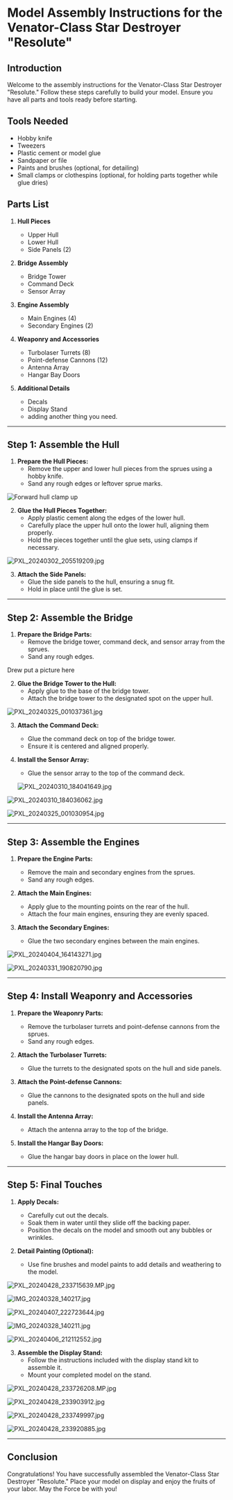 # Model Assembly Instructions for the Venator-Class Star Destroyer "Resolute"

## Introduction

Welcome to the assembly instructions for the Venator-Class Star Destroyer "Resolute." Follow these steps carefully to build your model. Ensure you have all parts and tools ready before starting.

## Tools Needed
- Hobby knife
- Tweezers
- Plastic cement or model glue
- Sandpaper or file
- Paints and brushes (optional, for detailing)
- Small clamps or clothespins (optional, for holding parts together while glue dries)

## Parts List
1. **Hull Pieces**
   - Upper Hull
   - Lower Hull
   - Side Panels (2)

2. **Bridge Assembly**
   - Bridge Tower
   - Command Deck
   - Sensor Array

3. **Engine Assembly**
   - Main Engines (4)
   - Secondary Engines (2)

4. **Weaponry and Accessories**
   - Turbolaser Turrets (8)
   - Point-defense Cannons (12)
   - Antenna Array
   - Hangar Bay Doors

5. **Additional Details**
   - Decals
   - Display Stand
   - adding another thing you need.  

---

## Step 1: Assemble the Hull

1. **Prepare the Hull Pieces:**
   - Remove the upper and lower hull pieces from the sprues using a hobby knife.
   - Sand any rough edges or leftover sprue marks.

![Forward hull clamp up](https://github.com/driter7958/Venator-Class-Star-Destroyer-Resolute/assets/169092499/055886c8-fde1-474b-8f5e-7ebe1ad9f281)


2. **Glue the Hull Pieces Together:**
   - Apply plastic cement along the edges of the lower hull.
   - Carefully place the upper hull onto the lower hull, aligning them properly.
   - Hold the pieces together until the glue sets, using clamps if necessary.

![PXL_20240302_205519209.jpg](https://github.com/driter7958/Venator-Class-Star-Destroyer-Resolute/assets/169092499/98bc1b02-c99b-4370-96a0-a3214c94a2b8)


3. **Attach the Side Panels:**
   - Glue the side panels to the hull, ensuring a snug fit.
   - Hold in place until the glue is set.

---

## Step 2: Assemble the Bridge

1. **Prepare the Bridge Parts:**
   - Remove the bridge tower, command deck, and sensor array from the sprues.
   - Sand any rough edges.

Drew put a picture here  

2. **Glue the Bridge Tower to the Hull:**
   - Apply glue to the base of the bridge tower.
   - Attach the bridge tower to the designated spot on the upper hull.

![PXL_20240325_001037361.jpg](https://github.com/driter7958/Venator-Class-Star-Destroyer-Resolute/assets/169092499/7d7e04d5-7a62-49d9-a63f-bcb45a146a75)

3. **Attach the Command Deck:**
   - Glue the command deck on top of the bridge tower.
   - Ensure it is centered and aligned properly.

4. **Install the Sensor Array:**
   - Glue the sensor array to the top of the command deck.


   ![PXL_20240310_184041649.jpg](https://github.com/driter7958/Venator-Class-Star-Destroyer-Resolute/assets/169092499/799df54d-1cce-4352-9876-b93d4e1c0924)

![PXL_20240310_184036062.jpg](https://github.com/driter7958/Venator-Class-Star-Destroyer-Resolute/assets/169092499/84712b19-68a8-436c-ace0-6b2d33339e35)



![PXL_20240325_001030954.jpg](https://github.com/driter7958/Venator-Class-Star-Destroyer-Resolute/assets/169092499/af8b7f3a-a264-4209-94b4-c0441de66617)



---

## Step 3: Assemble the Engines

1. **Prepare the Engine Parts:**
   - Remove the main and secondary engines from the sprues.
   - Sand any rough edges.

2. **Attach the Main Engines:**
   - Apply glue to the mounting points on the rear of the hull.
   - Attach the four main engines, ensuring they are evenly spaced.

3. **Attach the Secondary Engines:**
   - Glue the two secondary engines between the main engines.

![PXL_20240404_164143271.jpg](https://github.com/driter7958/Venator-Class-Star-Destroyer-Resolute/assets/169092499/da9fdcd0-bd00-4975-9181-87fb397913b2)

![PXL_20240331_190820790.jpg](https://github.com/driter7958/Venator-Class-Star-Destroyer-Resolute/assets/169092499/0ee07df1-c4de-46a0-9c34-5e62beffac44)


---

## Step 4: Install Weaponry and Accessories

1. **Prepare the Weaponry Parts:**
   - Remove the turbolaser turrets and point-defense cannons from the sprues.
   - Sand any rough edges.

2. **Attach the Turbolaser Turrets:**
   - Glue the turrets to the designated spots on the hull and side panels.

3. **Attach the Point-defense Cannons:**
   - Glue the cannons to the designated spots on the hull and side panels.

4. **Install the Antenna Array:**
   - Attach the antenna array to the top of the bridge.

5. **Install the Hangar Bay Doors:**
   - Glue the hangar bay doors in place on the lower hull.

---

## Step 5: Final Touches

1. **Apply Decals:**
   - Carefully cut out the decals.
   - Soak them in water until they slide off the backing paper.
   - Position the decals on the model and smooth out any bubbles or wrinkles.

2. **Detail Painting (Optional):**
   - Use fine brushes and model paints to add details and weathering to the model.


![PXL_20240428_233715639.MP.jpg](https://github.com/driter7958/Venator-Class-Star-Destroyer-Resolute/assets/169092499/91e5037f-f39d-441e-afda-d3a5eab4685b)

![IMG_20240328_140217.jpg](https://github.com/driter7958/Venator-Class-Star-Destroyer-Resolute/assets/169092499/13019a12-6c6f-4e42-9d60-4b648e38e384)

![PXL_20240407_222723644.jpg](https://github.com/driter7958/Venator-Class-Star-Destroyer-Resolute/assets/169092499/61a8ed21-308a-4f28-8630-e9ef996e9744)

![IMG_20240328_140211.jpg](https://github.com/driter7958/Venator-Class-Star-Destroyer-Resolute/assets/169092499/637f49d5-f555-4ddf-8140-23053ca285e1)

![PXL_20240406_212112552.jpg](https://github.com/driter7958/Venator-Class-Star-Destroyer-Resolute/assets/169092499/7776099f-f857-47ea-893f-05705da3a42e)



3. **Assemble the Display Stand:**
   - Follow the instructions included with the display stand kit to assemble it.
   - Mount your completed model on the stand.


![PXL_20240428_233726208.MP.jpg](https://github.com/driter7958/Venator-Class-Star-Destroyer-Resolute/assets/169092499/47ff1392-20d2-45ca-aebb-a8dfeae0c862)

![PXL_20240428_233903912.jpg](https://github.com/driter7958/Venator-Class-Star-Destroyer-Resolute/assets/169092499/c2229730-a1d5-4522-85f5-025957b8ead5)

![PXL_20240428_233749997.jpg](https://github.com/driter7958/Venator-Class-Star-Destroyer-Resolute/assets/169092499/30ccb878-7466-4b3b-9e80-da9f4d5aa7c8)

![PXL_20240428_233920885.jpg](https://github.com/driter7958/Venator-Class-Star-Destroyer-Resolute/assets/169092499/a943cc0b-9b0c-4b26-a700-3aebfff7d1f4)


---

## Conclusion

Congratulations! You have successfully assembled the Venator-Class Star Destroyer "Resolute." Place your model on display and enjoy the fruits of your labor. May the Force be with you!

```
